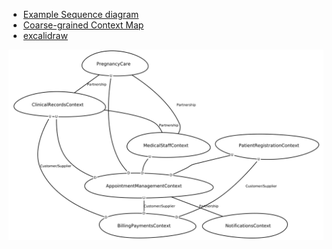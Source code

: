 - [Example Sequence diagram](https://mermaid.live/edit#pako:eNp9VE2PozAM_SsRhz21f4DDSC0j7YkKweweVr14iKFWQ8ImoRUazX9fh48ZStvlhMnzs_38yEdUGolRHDn826Eu8ZWgttActeCnBeuppBa0F1kuwIkMPCFHOdbkvOXI6HvsLg3YXdsa0r4J-BQ01Bhe79FpMcBTlFSCEoWHqvpvwiEJ-IPxVHFGaEEkpmk6PUX3GfssZOxJKdI1D9GPxCOQiVCYC1qecbPPYnHA68NBxY-bmfbGnJluJMny7ctLlscisQjM1075rTUVKVyBfqOlqhekXWeBVV8c79JYFKjlF4MED-P5LuVzVivmrnhbzgu4ACl4VyicMt6NMEZMPDn6zuoZRYp8v2AKjRQncxXv4yDCtGFKt2omMboi28yoBcEhicWbpbpm6coRtdD_kMw1wjTLc-HNPN3THWQWtwuxH1G2DLmQIx909LYrH3X_q5XLdUj0rIUTVAmNKFGulZ2ndYML75W7bQEWdrDYkJZon4609M4r9GuZT1iet6S_lbltbLB7P_a13jO7v1XI5WCt2JAfiv9EjTYoQfpiaHbcPpvWODlu-C-EXvxZj6aujFLmuu1awfa9YP98icb5-y0ORQNZZk2Jzs11V84qyhPKjq39XW61tZXDwOKNE6JN1CBbjiTfbx8h5Rj5E98pxyjmVwn2fIyO-pNx0HlT9LqMYs7GTWRNV5-iuALlOOoGD00349dXvlj-GDPHn_8A1dPCAw)
- [Coarse-grained Context Map](https://mermaid.live/edit#pako:eNq1lFFvmzAQx7-K5Up7Iso0rZOKpkmJ80pkwfoy2IMLNlg1tmWMsqjqd985QEpG05d2fkC-_5nfnY87nnBpKo5jXDtmG_RzV2gEq1Ss63ZcoN523nHW7sxBDzskpFLxjRB3d0JEoJlHHt98Pq3RXB1k5Zv4i_0TlUYZN7n_YZdGC-Na2fkzM1DfxbTMec1d10g7QkOa74SWfedNy13WW6skd2fyB5TA8fPlv8F6k_b1ddrwJGlOlNSyZAqlHMBV93vwbJJ8Y62R2rdce5QwzWoetqOfpjllXgZfymv4HA4so0dvkiV5wqsTN_NMiCVgS_Mt3EHqGn1ClB1nrj3J98ZLAa8HJviJadtej_aUAcmp47VmujwiwhwHffB0_cPQmffrXV7g-7Ed17N-TLk6scI3L_BIHCqCVqsfcP0XiS4luN_yGLmQuK4W-VDIhs6a7a0svgcYxHkRN8kg7slF0OXBSSTp9VRIBrmQsUfX5ya9mtFmuPCWLko1l8YaTNIs8Kl7AyV071yiaQTJRwBb_jbm5_ZkPqdzz5Yuhu0iAHmVPNbDHxUPfTIMlDaaX5mminUNc44dY3SLbqeREqcVCaP96sBl3fj4wahqDqf_D02yj2XjCEMRWyYr-Lk_hUgF9g1MbYFj2FbMPRa40M9wjvXeZEdd4ti7nkfYmb5ucCyY6sDqbcU830kGzdaeVcv0L2Mm-_kvbCf-7g)
- [excalidraw](https://excalidraw.com/#room=81cb062334f2ad04530b,loU697ojohtoj064OnhsvA)

![trashy context mapping](x_ContextMap.png "trashy context mapping")
